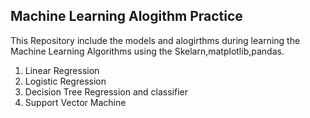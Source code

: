 ## Machine Learning Alogithm Practice
This Repository include the models and alogirthms  during learning the Machine Learning Algorithms using the Skelarn,matplotlib,pandas.
<ol>
 <li>Linear Regression</li>
 <li>Logistic Regression</li>
 <li>Decision Tree Regression and classifier</li>
 <li>Support Vector Machine</li>
